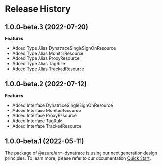 # Release History
    
## 1.0.0-beta.3 (2022-07-20)
    
**Features**

  - Added Type Alias DynatraceSingleSignOnResource
  - Added Type Alias MonitorResource
  - Added Type Alias ProxyResource
  - Added Type Alias TagRule
  - Added Type Alias TrackedResource
    
    
## 1.0.0-beta.2 (2022-07-12)
    
**Features**

  - Added Interface DynatraceSingleSignOnResource
  - Added Interface MonitorResource
  - Added Interface ProxyResource
  - Added Interface TagRule
  - Added Interface TrackedResource
    
    
## 1.0.0-beta.1 (2022-05-11)

The package of @azure/arm-dynatrace is using our next generation design principles. To learn more, please refer to our documentation [Quick Start](https://aka.ms/js-track2-quickstart).
